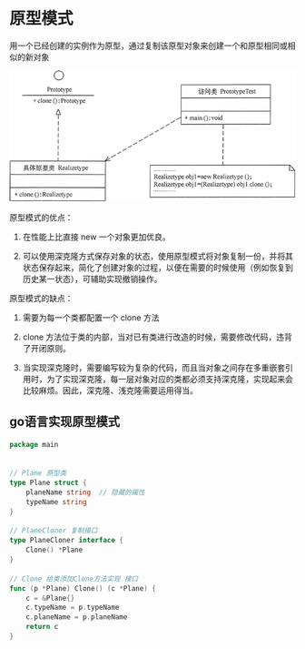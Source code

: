 # 原型模式

用一个已经创建的实例作为原型，通过复制该原型对象来创建一个和原型相同或相似的新对象

![](../.img/原型模式.gif)


原型模式的优点：

1. 在性能上比直接 new 一个对象更加优良。

2. 可以使用深克隆方式保存对象的状态，使用原型模式将对象复制一份，并将其状态保存起来，简化了创建对象的过程，以便在需要的时候使用（例如恢复到历史某一状态），可辅助实现撤销操作。

原型模式的缺点：

1. 需要为每一个类都配置一个 clone 方法

2. clone 方法位于类的内部，当对已有类进行改造的时候，需要修改代码，违背了开闭原则。

3. 当实现深克隆时，需要编写较为复杂的代码，而且当对象之间存在多重嵌套引用时，为了实现深克隆，每一层对象对应的类都必须支持深克隆，实现起来会比较麻烦。因此，深克隆、浅克隆需要运用得当。

## go语言实现原型模式

```go
package main


// Plane 原型类
type Plane struct {
	planeName string  // 隐藏的属性
	typeName string
}

// PlaneCloner 复制接口
type PlaneCloner interface {
	Clone() *Plane
}

// Clone 给类添加Clone方法实现 接口
func (p *Plane) Clone() (c *Plane) {
	c = &Plane{}
	c.typeName = p.typeName
	c.planeName = p.planeName
	return c
}
```

